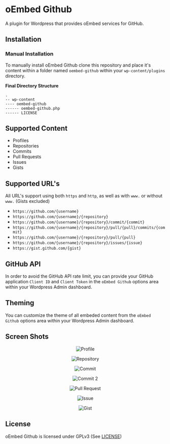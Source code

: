 # oEmbed Github
A plugin for Wordpress that provides oEmbed services for GitHub.

## Installation

### Manual Installation

To manually install oEmbed Github clone this repository and place it's content within a folder named `oembed-github` within your `wp-content/plugins` directory.

**Final Directory Structure**
```
.
-- wp-content
---- oembed-github
------ oembed-github.php
------ LICENSE
```

## Supported Content

* Profiles
* Repositories
* Commits
* Pull Requests
* Issues
* Gists

## Supported URL's

All URL's support using both `https` and `http`, as well as with `www.` or without `www.` (Gists excluded)

* `https://github.com/{username}`
* `https://github.com/{username}/{repository}`
* `https://github.com/{username}/{repository}/commit/{commit}`
* `https://github.com/{username}/{repository}/pull/{pull}/commits/{commit}`
* `https://github.com/{username}/{repository}/pull/{pull}`
* `https://github.com/{username}/{repository}/issues/{issue}`
* `https://gist.github.com/{gist}`

## GitHub API

In order to avoid the GitHub API rate limit, you can provide your GitHub application `Client ID` and `Client Token` in the `oEmbed Github` options area within your Wordpress Admin dashboard.

## Theming

You can customize the theme of all embeded content from the `oEmbed Github` options area within your Wordpress Admin dashboard.

## Screen Shots

<p align="center">
  <img src="https://i.imgur.com/TN9esTJ.png" alt="Profile">
</p>
<p align="center">
<img src="https://i.imgur.com/8N6GqXR.png" alt="Repository">
</p>
<p align="center">
<img src="https://i.imgur.com/KC4Mgda.png" alt="Commit">
</p>
<p align="center">
<img src="https://i.imgur.com/IvF4dLK.png" alt="Commit 2">
</p>
<p align="center">
<img src="https://i.imgur.com/FJjYS4w.png" alt="Pull Request">
</p>
<p align="center">
<img src="https://i.imgur.com/g7kZ2vH.png" alt="Issue">
</p>
<p align="center">
<img src="https://i.imgur.com/HETw7DJ.png" alt="Gist">
</p>

## License

oEmbed Github is licensed under GPLv3 (See [LICENSE](https://github.com/nathan-fiscaletti/oembed-github/blob/master/LICENSE))
